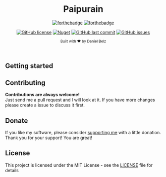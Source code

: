 ﻿<h1 align="center">Paipurain</h1>
<div align="center">

[![forthebadge](https://forthebadge.com/images/badges/made-with-c-sharp.svg)](https://forthebadge.com)
[![forthebadge](https://forthebadge.com/images/badges/built-with-grammas-recipe.svg)](https://forthebadge.com)

[![GitHub license](https://img.shields.io/github/license/LegendaryB/Paipurain.svg?longCache=true&style=flat-square)](https://github.com/LegendaryB/Paipurain/blob/master/LICENSE.md)
[![Nuget](https://img.shields.io/nuget/v/Paipurain.svg?style=flat-square)](https://www.nuget.org/packages/Paipurain/)
[![GitHub last commit](https://img.shields.io/github/last-commit/LegendaryB/Paipurain.svg?longCache=true&style=flat-square)](https://github.com/LegendaryB/Paipurain)
[![GitHub issues](https://img.shields.io/github/issues/LegendaryB/Paipurain.svg?longCache=true&style=flat-square)](https://github.com/LegendaryB/Paipurain/issues)



<sub>Built with ❤︎ by Daniel Belz</sub>
</div><br>

## Getting started


## Contributing

__Contributions are always welcome!__  
Just send me a pull request and I will look at it. If you have more changes please create a issue to discuss it first.

## Donate
If you like my software, please consider [supporting me](https://paypal.me/alphadaniel) with a little donation. Thank you for your support! You are great!

## License

This project is licensed under the MIT License - see the [LICENSE](LICENSE) file for details

